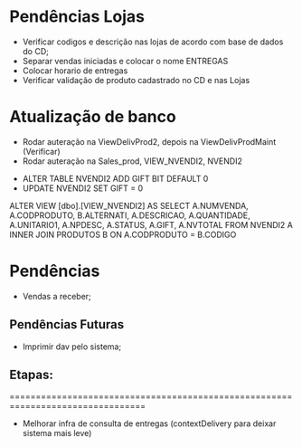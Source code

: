 ﻿# Pendências Lojas
* Verificar codigos e descrição nas lojas de acordo com base de dados do CD;
* Separar vendas iniciadas e colocar o nome ENTREGAS
* Colocar horario de entregas
* Verificar validação de produto cadastrado no CD e nas Lojas

# Atualização de banco
* Rodar auteração na ViewDelivProd2, depois na ViewDelivProdMaint (Verificar)
* Rodar auteração na Sales_prod, VIEW_NVENDI2, NVENDI2
 - ALTER TABLE NVENDI2 ADD GIFT BIT DEFAULT 0
 - UPDATE NVENDI2 SET GIFT = 0

ALTER VIEW [dbo].[VIEW_NVENDI2]
AS
SELECT A.NUMVENDA, A.CODPRODUTO, B.ALTERNATI, A.DESCRICAO, A.QUANTIDADE, A.UNITARIO1, A.NPDESC, A.STATUS, A.GIFT,
A.NVTOTAL 
FROM NVENDI2 A
INNER JOIN PRODUTOS B ON A.CODPRODUTO = B.CODIGO

# Pendências
* Vendas a receber;

## Pendências Futuras
* Imprimir dav pelo sistema;

## Etapas:
================================================================================

- Melhorar infra de consulta de entregas (contextDelivery para deixar sistema mais leve)
